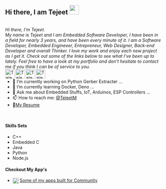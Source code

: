 ## Hi there, I am Tejeet <img src="https://media.giphy.com/media/hvRJCLFzcasrR4ia7z/giphy.gif" width="30px">
<br>

<i>
Hi there, I'm Tejeet.<br>
My name is Tejeet and I am Embedded Software Developer, I have been in a field for nearly 3 years, and have been every minute of it. I am a Software Developer, Embedded Engineeer, Entrepreneur, Web Designer, Back-end Developer and overall Thinker. I love my work and enjoy each new project as I get it. Check out some of the links below to see what I've been up to lately. Feel free to have a look at my portfolio and don't hesitate to contact me if you think I can be of service to you.
</i>

<br>

<a href="https://tejeet.com">
  <img align="left" alt="Tejeet Magar Personal Site" width="30px" src="https://tejeet.com/images/github/mysite.png" />
</a>
<a href="https://twitter.com/tejeetm">
  <img align="left" alt="Tejeet Magar | Twitter" width="30px" src="https://tejeet.com/images/github/twitter.png" />
</a>
<a href="https://in.linkedin.com/in/tejeet-magar-613360b2">
  <img align="left" alt="Tejeet Magar LinkedIN" width="30px" src="https://tejeet.com/images/github/linkedin.png" />
</a>
<a href="https://github.com/Tejeet">
  <img align="left" alt="Tejeet Magar GitHub" width="30px" src="https://tejeet.com/images/github/github.png" />
</a>

<br>

- 🔭 I’m currently working on Python Gerber Extracter ...
- 🌱 I’m currently learning Docker, Deno ...
- 💬 Ask me about Embedded Stuffs, IoT, Arduinos, ESP Controllers ...
- 📫 How to reach me: [@TejeetM](https://twitter.com/tejeetm)
- 📝[My Resume](https://tejeet.com/media/Tejeet_Magar_resume.pdf)

<br>

#### Skills Sets 
- C++
- Embedded C
- Java
- Python
- Node.js

#### Checkout My App's
- <a href="https://play.google.com/store/apps/developer?id=TeJEet+Magar">
  <img align="left" alt="Some of my apps built for Community" width="20px" src="https://tejeet.com/images/github/googleplay.png" /> Some of my apps built for Community
</a> 



